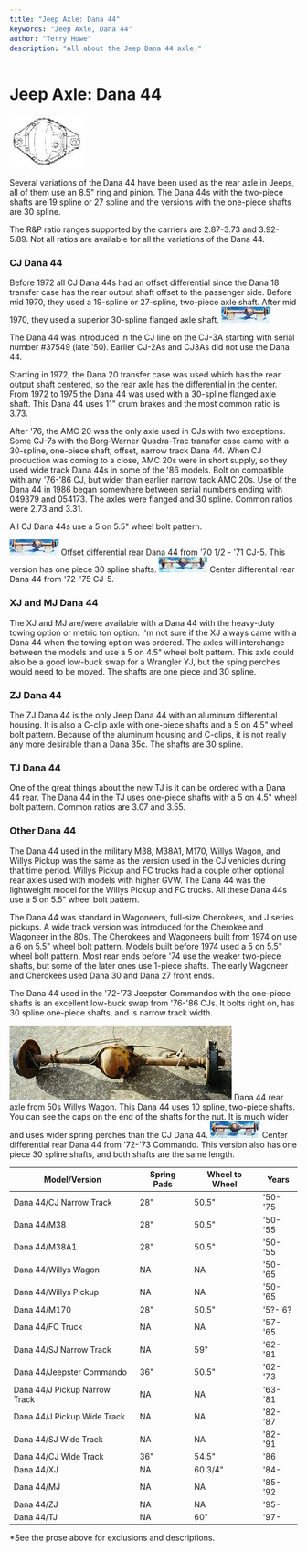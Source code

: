 ```yaml
---
title: "Jeep Axle: Dana 44"
keywords: "Jeep Axle, Dana 44"
author: "Terry Howe"
description: "All about the Jeep Dana 44 axle."
---
```

# Jeep Axle: Dana 44

[![Dana 44 diff cover](../../img/axle/bwd44_.jpg)](../../img/axle/bwd44.jpg)   

Several variations of the Dana 44 have been used as the rear axle in Jeeps, all of them use an 8.5" ring and pinion. The Dana 44s with the two-piece shafts are 19 spline or 27 spline and the versions with the one-piece shafts are 30 spline.

The R&P ratio ranges supported by the carriers are 2.87-3.73 and 3.92-5.89. Not all ratios are available for all the variations of the Dana 44.

### CJ Dana 44

Before 1972 all CJ Dana 44s had an offset differential since the Dana 18 transfer case has the rear output shaft offset to the passenger side. Before mid 1970, they used a 19-spline or 27-spline, two-piece axle shaft. After mid 1970, they used a superior 30-spline flanged axle shaft. [![Rear Dana 44 '70 1/2 - '71 CJ-5](../../img/axle/d44_71_.jpg)](../../img/axle/d44_71.jpg) 

The Dana 44 was introduced in the CJ line on the CJ-3A starting with serial number #37549 (late '50). Earlier CJ-2As and CJ3As did not use the Dana 44. 

Starting in 1972, the Dana 20 transfer case was used which has the rear output shaft centered, so the rear axle has the differential in the center. From 1972 to 1975 the Dana 44 was used with a 30-spline flanged axle shaft. This Dana 44 uses 11" drum brakes and the most common ratio is 3.73. 

After '76, the AMC 20 was the only axle used in CJs with two exceptions. Some CJ-7s with the Borg-Warner Quadra-Trac transfer case came with a 30-spline, one-piece shaft, offset, narrow track Dana 44. When CJ production was coming to a close, AMC 20s were in short supply, so they used wide track Dana 44s in some of the '86 models. Bolt on compatible with any '76-'86 CJ, but wider than earlier narrow tack AMC 20s. Use of the Dana 44 in 1986 began somewhere between serial numbers ending with 049379 and 054173. The axles were flanged and 30 spline. Common ratios were 2.73 and 3.31. 

All CJ Dana 44s use a 5 on 5.5" wheel bolt pattern.

[![Rear Dana 44 '70 1/2 - '71 CJ-5](../../img/axle/d44_71_.jpg)](../../img/axle/d44_71.jpg) Offset differential rear Dana 44 from '70 1/2 - '71 CJ-5. This version has one piece 30 spline shafts. [![Dana 44 '72-'75 CJ-5](../../img/axle/d44_72_.jpg)](../../img/axle/d44_72.jpg) Center differential rear Dana 44 from '72-'75 CJ-5. 

### XJ and MJ Dana 44

The XJ and MJ are/were available with a Dana 44 with the heavy-duty towing option or metric ton option. I'm not sure if the XJ always came with a Dana 44 when the towing option was ordered. The axles will interchange between the models and use a 5 on 4.5" wheel bolt pattern. This axle could also be a good low-buck swap for a Wrangler YJ, but the sping perches would need to be moved. The shafts are one piece and 30 spline.

### ZJ Dana 44

The ZJ Dana 44 is the only Jeep Dana 44 with an aluminum differential housing. It is also a C-clip axle with one-piece shafts and a 5 on 4.5" wheel bolt pattern. Because of the aluminum housing and C-clips, it is not really any more desirable than a Dana 35c. The shafts are 30 spline. 

### TJ Dana 44

One of the great things about the new TJ is it can be ordered with a Dana 44 rear. The Dana 44 in the TJ uses one-piece shafts with a 5 on 4.5" wheel bolt pattern. Common ratios are 3.07 and 3.55. 

### Other Dana 44

The Dana 44 used in the military M38, M38A1, M170, Willys Wagon, and Willys Pickup was the same as the version used in the CJ vehicles during that time period. Willys Pickup and FC trucks had a couple other optional rear axles used with models with higher GVW. The Dana 44 was the lightweight model for the Willys Pickup and FC trucks. All these Dana 44s use a 5 on 5.5" wheel bolt pattern.

The Dana 44 was standard in Wagoneers, full-size Cherokees, and J series pickups. A wide track version was introduced for the Cherokee and Wagoneer in the 80s. The Cherokees and Wagoneers built from 1974 on use a 6 on 5.5" wheel bolt pattern. Models built before 1974 used a 5 on 5.5" wheel bolt pattern. Most rear ends before '74 use the weaker two-piece shafts, but some of the later ones use 1-piece shafts. The early Wagoneer and Cherokees used Dana 30 and Dana 27 front ends.

The Dana 44 used in the '72-'73 Jeepster Commandos with the one-piece shafts is an excellent low-buck swap from '76-'86 CJs. It bolts right on, has 30 spline one-piece shafts, and is narrow track width.

[![Dana 44 from 50s Willys Wagon](../../img/axle/d44wag.jpg)](../../img/axle/d44wag.jpg) Dana 44 rear axle from 50s Willys Wagon. This Dana 44 uses 10 spline, two-piece shafts. You can see the caps on the end of the shafts for the nut. It is much wider and uses wider spring perches than the CJ Dana 44. [![Dana 44 '72 Commando](../../img/axle/d44_com_.jpg)](../../img/axle/d44_com.jpg) Center differential rear Dana 44 from '72-'73 Commando. This version also has one piece 30 spline shafts, and both shafts are the same length.  

| Model/Version                 | Spring Pads | Wheel to Wheel | Years   |
|-------------------------------|-------------|----------------|---------|
| Dana 44/CJ Narrow Track       | 28"         | 50.5"          | '50-'75 |
| Dana 44/M38                   | 28"         | 50.5"          | '50-'55 |
| Dana 44/M38A1                 | 28"         | 50.5"          | '50-'55 |
| Dana 44/Willys Wagon          | NA          | NA             | '50-'65 |
| Dana 44/Willys Pickup         | NA          | NA             | '50-'65 |
| Dana 44/M170                  | 28"         | 50.5"          | '5?-'6? |
| Dana 44/FC Truck              | NA          | NA             | '57-'65 |
| Dana 44/SJ Narrow Track       | NA          | 59"            | '62-'81 |
| Dana 44/Jeepster Commando     | 36"         | 50.5"          | '62-'73 |
| Dana 44/J Pickup Narrow Track | NA          | NA             | '63-'81 |
| Dana 44/J Pickup Wide Track   | NA          | NA             | '82-'87 |
| Dana 44/SJ Wide Track         | NA          | NA             | '82-'91 |
| Dana 44/CJ Wide Track         | 36"         | 54.5"          | '86     |
| Dana 44/XJ                    | NA          | 60 3/4"        | '84-    |
| Dana 44/MJ                    | NA          | NA             | '85-'92 |
| Dana 44/ZJ                    | NA          | NA             | '95-    |
| Dana 44/TJ                    | NA          | 60"            | '97-    |

*See the prose above for exclusions and descriptions.